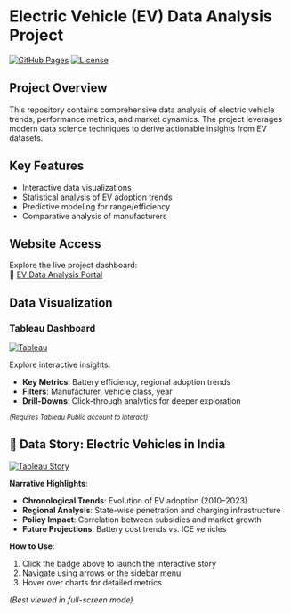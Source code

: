 # Electric Vehicle (EV) Data Analysis Project

[![GitHub Pages](https://img.shields.io/badge/View-Live%20Demo-brightgreen)](https://atmakuripradeep-2.github.io/EV-Data-Analysis/)
[![License](https://img.shields.io/badge/License-MIT-blue.svg)](LICENSE)

## Project Overview
This repository contains comprehensive data analysis of electric vehicle trends, performance metrics, and market dynamics. The project leverages modern data science techniques to derive actionable insights from EV datasets.

## Key Features
- Interactive data visualizations
- Statistical analysis of EV adoption trends
- Predictive modeling for range/efficiency
- Comparative analysis of manufacturers

## Website Access
Explore the live project dashboard:  
🔗 [EV Data Analysis Portal](https://atmakuripradeep-2.github.io/EV-Data-Analysis/)
## Data Visualization  
### Tableau Dashboard  
[![Tableau](https://img.shields.io/badge/View-Tableau_Dashboard-orange)](https://public.tableau.com/app/profile/pradeep.atmakuri/viz/DrivingtheFutureInsightsintoElectricVehicles/DrivingtheFutureInsightsintoElectricVehicles)  

Explore interactive insights:  
- **Key Metrics**: Battery efficiency, regional adoption trends  
- **Filters**: Manufacturer, vehicle class, year  
- **Drill-Downs**: Click-through analytics for deeper exploration  

<sub>*(Requires Tableau Public account to interact)*</sub>  

## 📖 Data Story: Electric Vehicles in India  
[![Tableau Story](https://img.shields.io/badge/Explore-Tableau_Story-<COLOR>.svg)](https://public.tableau.com/app/profile/pradeep.atmakuri/viz/DrivingtheFutureInsightsintoElectricVehicle/StoryofElectricCarsinIndia)  

**Narrative Highlights**:  
- **Chronological Trends**: Evolution of EV adoption (2010–2023)  
- **Regional Analysis**: State-wise penetration and charging infrastructure  
- **Policy Impact**: Correlation between subsidies and market growth  
- **Future Projections**: Battery cost trends vs. ICE vehicles  

**How to Use**:  
1. Click the badge above to launch the interactive story  
2. Navigate using arrows or the sidebar menu  
3. Hover over charts for detailed metrics  

*(Best viewed in full-screen mode)*  

